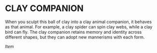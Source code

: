 ﻿# CLAY COMPANION

When you sculpt this ball of clay into a clay animal companion, it behaves as that animal. For example, a clay spider can spin clay webs, while a clay bird can fly. The clay companion retains memory and identity across different shapes, but they can adopt new mannerisms with each form.

*Item*
